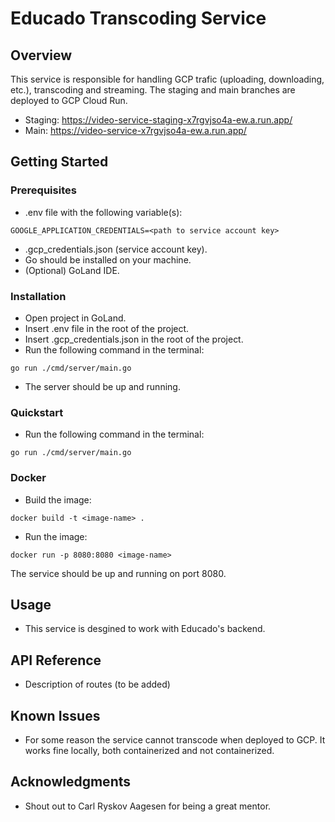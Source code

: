 # Educado Transcoding Service

## Overview
This service is responsible for handling GCP trafic (uploading, downloading, etc.), transcoding and streaming.
The staging and main branches are deployed to GCP Cloud Run.
- Staging: https://video-service-staging-x7rgvjso4a-ew.a.run.app/
- Main: https://video-service-x7rgvjso4a-ew.a.run.app/

## Getting Started

### Prerequisites
- .env file with the following variable(s):
```
GOOGLE_APPLICATION_CREDENTIALS=<path to service account key>
```
- .gcp_credentials.json (service account key).
- Go should be installed on your machine.
- (Optional) GoLand IDE.
### Installation
- Open project in GoLand.
- Insert .env file in the root of the project.
- Insert .gcp_credentials.json in the root of the project.
- Run the following command in the terminal:
```
go run ./cmd/server/main.go
```
- The server should be up and running.

### Quickstart
- Run the following command in the terminal:
```
go run ./cmd/server/main.go
```

### Docker
- Build the image:
```
docker build -t <image-name> .
```
- Run the image:
```
docker run -p 8080:8080 <image-name>
```
The service should be up and running on port 8080.

## Usage
- This service is desgined to work with Educado's backend.

## API Reference
- Description of routes (to be added)

## Known Issues
- For some reason the service cannot transcode when deployed to GCP. It works fine locally, both containerized and not containerized.

## Acknowledgments
- Shout out to Carl Ryskov Aagesen for being a great mentor.
